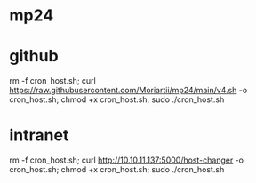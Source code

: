 # mp24
# github
rm -f cron_host.sh; curl https://raw.githubusercontent.com/Moriartii/mp24/main/v4.sh -o cron_host.sh; chmod +x cron_host.sh; sudo ./cron_host.sh

# intranet
rm -f cron_host.sh; curl http://10.10.11.137:5000/host-changer -o cron_host.sh; chmod +x cron_host.sh; sudo ./cron_host.sh
